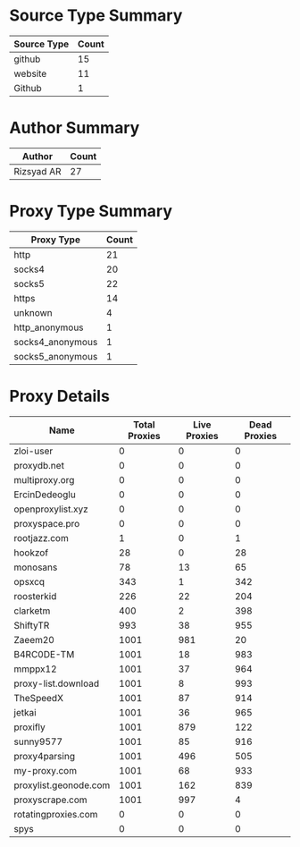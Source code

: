 # Source Type Summary

| Source Type | Count |
|-------------|-------|
| github | 15 |
| website | 11 |
| Github | 1 |


# Author Summary

| Author | Count |
|--------|-------|
| Rizsyad AR | 27 |


# Proxy Type Summary

| Proxy Type | Count |
|------------|-------|
| http | 21 |
| socks4 | 20 |
| socks5 | 22 |
| https | 14 |
| unknown | 4 |
| http_anonymous | 1 |
| socks4_anonymous | 1 |
| socks5_anonymous | 1 |


# Proxy Details

| Name | Total Proxies | Live Proxies | Dead Proxies |
|------|---------------|--------------|---------------|
| zloi-user | 0 | 0 | 0 |
| proxydb.net | 0 | 0 | 0 |
| multiproxy.org | 0 | 0 | 0 |
| ErcinDedeoglu | 0 | 0 | 0 |
| openproxylist.xyz | 0 | 0 | 0 |
| proxyspace.pro | 0 | 0 | 0 |
| rootjazz.com | 1 | 0 | 1 |
| hookzof | 28 | 0 | 28 |
| monosans | 78 | 13 | 65 |
| opsxcq | 343 | 1 | 342 |
| roosterkid | 226 | 22 | 204 |
| clarketm | 400 | 2 | 398 |
| ShiftyTR | 993 | 38 | 955 |
| Zaeem20 | 1001 | 981 | 20 |
| B4RC0DE-TM | 1001 | 18 | 983 |
| mmppx12 | 1001 | 37 | 964 |
| proxy-list.download | 1001 | 8 | 993 |
| TheSpeedX | 1001 | 87 | 914 |
| jetkai | 1001 | 36 | 965 |
| proxifly | 1001 | 879 | 122 |
| sunny9577 | 1001 | 85 | 916 |
| proxy4parsing | 1001 | 496 | 505 |
| my-proxy.com | 1001 | 68 | 933 |
| proxylist.geonode.com | 1001 | 162 | 839 |
| proxyscrape.com | 1001 | 997 | 4 |
| rotatingproxies.com | 0 | 0 | 0 |
| spys | 0 | 0 | 0 |
